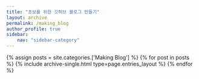 ```yaml
---
title: "초보를 위한 깃허브 블로그 만들기"
layout: archive
permalink: /making_blog
author_profile: true
sidebar:
    nav: "sidebar-category"
---
```


<!-- 공백이 포함되어 있는 카테고리 이름의 경우 site.categories.['a b c'] 이런식으로! -->

{% assign posts = site.categories.['Making Blog'] %}
{% for post in posts %} {% include archive-single.html type=page.entries_layout %} {% endfor %}